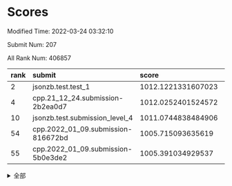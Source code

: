 # Scores

Modified Time: 2022-03-24 03:32:10

Submit Num: 207

All Rank Num: 406857

| rank |               submit               |       score        |       sigma        | pk_num |
| :--- | :--------------------------------- | :----------------- | :----------------- | :----- |
| 2    | jsonzb.test.test_1                 | 1012.1221331607023 | 0.8013701773542891 | 7865   |
| 4    | cpp.21_12_24.submission-2b2ea0d7   | 1012.0252401524572 | 0.7933662302452876 | 7864   |
| 10   | jsonzb.test.submission_level_4     | 1011.0744838484906 | 0.7788695118014165 | 7859   |
| 54   | cpp.2022_01_09.submission-816672bd | 1005.715093635619  | 0.7290766637763617 | 7862   |
| 55   | cpp.2022_01_09.submission-5b0e3de2 | 1005.391034929537  | 0.7218952872931031 | 7863   |


<details>
<summary>全部</summary>

| rank |                 submit                 |       score        |       sigma        | pk_num |
| :--- | :------------------------------------- | :----------------- | :----------------- | :----- |
| 1    | gobigger.level_3.submission_level_3_15 | 1012.21112539205   | 0.7953068654205178 | 7866   |
| 2    | jsonzb.test.test_1                     | 1012.1221331607023 | 0.8013701773542891 | 7865   |
| 3    | gobigger.level_3.submission_level_3_38 | 1012.0596542146773 | 0.8018624287724908 | 7863   |
| 4    | cpp.21_12_24.submission-2b2ea0d7       | 1012.0252401524572 | 0.7933662302452876 | 7864   |
| 5    | gobigger.level_3.submission_level_3_21 | 1011.6150083743918 | 0.767703755458245  | 7864   |
| 6    | gobigger.level_3.submission_level_3_28 | 1011.4630895704843 | 0.755681504244253  | 7862   |
| 7    | gobigger.level_3.submission_level_3_25 | 1011.3734678943846 | 0.799257451277059  | 7865   |
| 8    | gobigger.level_3.submission_level_3_47 | 1011.3534868130325 | 0.7800759038744431 | 7864   |
| 9    | gobigger.level_3.submission_level_3_22 | 1011.3117427169423 | 0.7706801869649514 | 7867   |
| 10   | jsonzb.test.submission_level_4         | 1011.0744838484906 | 0.7788695118014165 | 7859   |
| 11   | gobigger.level_3.submission_level_3_26 | 1011.0248438627069 | 0.7632403326481932 | 7865   |
| 12   | gobigger.level_3.submission_level_3_33 | 1011.011677017096  | 0.7711804983147829 | 7862   |
| 13   | gobigger.level_3.submission_level_3_1  | 1010.8041239369522 | 0.7693397131676086 | 7862   |
| 14   | gobigger.level_3.submission_level_3_2  | 1010.709792993409  | 0.74327521182403   | 7864   |
| 15   | gobigger.level_3.submission_level_3_12 | 1010.6104841760726 | 0.7572174986189658 | 7866   |
| 16   | gobigger.level_3.submission_level_3_0  | 1010.5378200257767 | 0.7747849629967448 | 7863   |
| 17   | gobigger.level_3.submission_level_3_49 | 1010.530993186595  | 0.7548946070563113 | 7863   |
| 18   | gobigger.level_3.submission_level_3_11 | 1010.4721419758017 | 0.7492823330704873 | 7863   |
| 19   | gobigger.level_3.submission_level_3_36 | 1010.3722345581577 | 0.7653811323907722 | 7860   |
| 20   | gobigger.level_3.submission_level_3_27 | 1010.2177371270184 | 0.7634435578372114 | 7865   |
| 21   | gobigger.level_3.submission_level_3_20 | 1010.1867668211435 | 0.7537400468302811 | 7857   |
| 22   | gobigger.level_3.submission_level_3_13 | 1010.132873165758  | 0.7469633577464142 | 7866   |
| 23   | gobigger.level_3.submission_level_3_24 | 1010.0949496392781 | 0.7497487227808688 | 7860   |
| 24   | gobigger.level_3.submission_level_3_34 | 1009.9126723547847 | 0.734948876547904  | 7861   |
| 25   | gobigger.level_3.submission_level_3_19 | 1009.9065871148001 | 0.7449336741788912 | 7859   |
| 26   | gobigger.level_3.submission_level_3_42 | 1009.8773586493139 | 0.7485782417019838 | 7858   |
| 27   | gobigger.level_3.submission_level_3_17 | 1009.8310593346132 | 0.7583238226162745 | 7863   |
| 28   | gobigger.level_3.submission_level_3_14 | 1009.7337977369438 | 0.7577549807477381 | 7857   |
| 29   | gobigger.level_3.submission_level_3_8  | 1009.7255729408912 | 0.7483068654767377 | 7865   |
| 30   | gobigger.level_3.submission_level_3_5  | 1009.7200683421879 | 0.7433769577935225 | 7863   |
| 31   | gobigger.level_3.submission_level_3_29 | 1009.6817716558309 | 0.7566985484164797 | 7867   |
| 32   | gobigger.level_3.submission_level_3_4  | 1009.6104065571562 | 0.7571982754050143 | 7867   |
| 33   | gobigger.level_3.submission_level_3_48 | 1009.607796402174  | 0.7596579614228122 | 7863   |
| 34   | gobigger.level_3.submission_level_3_35 | 1009.6001173240787 | 0.7461205095368588 | 7865   |
| 35   | gobigger.level_3.submission_level_3_23 | 1009.5679499846647 | 0.7426195541095312 | 7863   |
| 36   | gobigger.level_3.submission_level_3_44 | 1009.5255299285202 | 0.7622712343005634 | 7862   |
| 37   | gobigger.level_3.submission_level_3_41 | 1009.4706590465543 | 0.7824656021090355 | 7860   |
| 38   | gobigger.level_3.submission_level_3_43 | 1009.4364629301942 | 0.7543406047405673 | 7863   |
| 39   | gobigger.level_3.submission_level_3_18 | 1009.3822014834792 | 0.7545291865816994 | 7857   |
| 40   | gobigger.level_3.submission_level_3_45 | 1009.3230667976225 | 0.7409186494835557 | 7860   |
| 41   | gobigger.level_3.submission_level_3_46 | 1009.1053809059257 | 0.7579347194412371 | 7860   |
| 42   | gobigger.level_3.submission_level_3_39 | 1009.0307803914524 | 0.7302813620202275 | 7864   |
| 43   | gobigger.level_3.submission_level_3_6  | 1009.0286728266594 | 0.7500153067655768 | 7862   |
| 44   | gobigger.level_3.submission_level_3_9  | 1008.9459972324931 | 0.7426674163844728 | 7864   |
| 45   | gobigger.level_3.submission_level_3_40 | 1008.8194784617882 | 0.7325849979645376 | 7862   |
| 46   | gobigger.level_3.submission_level_3_16 | 1008.7360916827671 | 0.737340007105062  | 7864   |
| 47   | gobigger.level_3.submission_level_3_37 | 1008.7121473269899 | 0.7308962465894809 | 7866   |
| 48   | gobigger.level_3.submission_level_3_30 | 1008.6216896347617 | 0.7471492182437741 | 7860   |
| 49   | gobigger.level_3.submission_level_3_3  | 1008.5941637789095 | 0.7222709645927081 | 7854   |
| 50   | gobigger.level_3.submission_level_3_7  | 1008.3125253090483 | 0.7630519666902954 | 7858   |
| 51   | gobigger.level_3.submission_level_3_10 | 1007.8258486605301 | 0.7340413517596465 | 7866   |
| 52   | gobigger.level_3.submission_level_3_32 | 1007.5614422365612 | 0.7270371162634394 | 7862   |
| 53   | gobigger.level_3.submission_level_3_31 | 1007.0617467604914 | 0.7302793616732937 | 7859   |
| 54   | cpp.2022_01_09.submission-816672bd     | 1005.715093635619  | 0.7290766637763617 | 7862   |
| 55   | cpp.2022_01_09.submission-5b0e3de2     | 1005.391034929537  | 0.7218952872931031 | 7863   |
| 56   | gobigger.level_1.submission_level_1_14 | 1004.6654865739006 | 0.7256722753623441 | 7863   |
| 57   | gobigger.level_1.submission_level_1_29 | 1004.6450041716347 | 0.7146375970273772 | 7863   |
| 58   | gobigger.level_1.submission_level_1_20 | 1004.5745504323253 | 0.7198287891840072 | 7865   |
| 59   | gobigger.level_1.submission_level_1_3  | 1004.4509717523166 | 0.711000374329394  | 7859   |
| 60   | gobigger.level_1.submission_level_1_1  | 1004.3908972843706 | 0.7185126755711894 | 7860   |
| 61   | gobigger.level_1.submission_level_1_49 | 1004.3266829449449 | 0.7152041156249568 | 7864   |
| 62   | gobigger.level_1.submission_level_1_11 | 1004.2936555374275 | 0.7111787407296709 | 7859   |
| 63   | gobigger.level_1.submission_level_1_16 | 1004.2211231085938 | 0.7087430256021267 | 7861   |
| 64   | gobigger.level_1.submission_level_1_10 | 1004.199724312989  | 0.7127729819665861 | 7865   |
| 65   | gobigger.level_1.submission_level_1_30 | 1004.0707073881049 | 0.711310620715629  | 7862   |
| 66   | gobigger.level_1.submission_level_1_22 | 1004.0534615231098 | 0.7159539280477578 | 7861   |
| 67   | gobigger.level_1.submission_level_1_34 | 1003.9594414650705 | 0.7131215148371589 | 7867   |
| 68   | gobigger.level_1.submission_level_1_48 | 1003.8722016145671 | 0.7208044615322862 | 7864   |
| 69   | gobigger.level_1.submission_level_1_5  | 1003.8356160117022 | 0.7265475508767735 | 7858   |
| 70   | gobigger.level_1.submission_level_1_18 | 1003.8259802836774 | 0.6999558381067175 | 7863   |
| 71   | gobigger.level_1.submission_level_1_24 | 1003.806111788409  | 0.7227352263630102 | 7860   |
| 72   | gobigger.level_1.submission_level_1_37 | 1003.7691486327496 | 0.7194261454341639 | 7859   |
| 73   | gobigger.level_1.submission_level_1_47 | 1003.7355575288744 | 0.7272432289980643 | 7856   |
| 74   | gobigger.level_1.submission_level_1_40 | 1003.6928547196528 | 0.7152147399096561 | 7860   |
| 75   | gobigger.level_1.submission_level_1_4  | 1003.6669054025211 | 0.73331306695879   | 7864   |
| 76   | gobigger.level_1.submission_level_1_13 | 1003.6542450093948 | 0.7203298832828597 | 7862   |
| 77   | gobigger.level_1.submission_level_1_0  | 1003.5941088194602 | 0.7016738025124623 | 7865   |
| 78   | gobigger.level_1.submission_level_1_42 | 1003.5856315931512 | 0.7114832188666042 | 7859   |
| 79   | gobigger.level_1.submission_level_1_6  | 1003.580710293054  | 0.7102977126312581 | 7866   |
| 80   | gobigger.level_1.submission_level_1_12 | 1003.5774810221448 | 0.7096151479316116 | 7862   |
| 81   | gobigger.level_1.submission_level_1_19 | 1003.4816742257002 | 0.719735990442761  | 7859   |
| 82   | gobigger.level_1.submission_level_1_41 | 1003.4093155303175 | 0.7058715322489433 | 7860   |
| 83   | gobigger.level_1.submission_level_1_31 | 1003.3918465353644 | 0.7011402533643241 | 7866   |
| 84   | gobigger.level_1.submission_level_1_44 | 1003.3183513029113 | 0.7164492449624019 | 7859   |
| 85   | gobigger.level_1.submission_level_1_2  | 1003.1758894079155 | 0.718094402999801  | 7862   |
| 86   | gobigger.level_1.submission_level_1_32 | 1003.1039144211968 | 0.7128132112900594 | 7864   |
| 87   | gobigger.level_1.submission_level_1_8  | 1003.0008741664581 | 0.7244597006992396 | 7858   |
| 88   | gobigger.level_1.submission_level_1_38 | 1002.95772999032   | 0.7203755744241618 | 7863   |
| 89   | gobigger.level_1.submission_level_1_36 | 1002.9326063550071 | 0.7096911462812244 | 7860   |
| 90   | gobigger.level_1.submission_level_1_46 | 1002.9050060919329 | 0.7030479499611949 | 7858   |
| 91   | gobigger.level_1.submission_level_1_43 | 1002.808760497105  | 0.7220674579559454 | 7860   |
| 92   | gobigger.level_1.submission_level_1_35 | 1002.8064499755467 | 0.7103875697596969 | 7863   |
| 93   | gobigger.level_1.submission_level_1_23 | 1002.7765701416456 | 0.7118840353890071 | 7857   |
| 94   | gobigger.level_1.submission_level_1_9  | 1002.7073672954751 | 0.7129868693810077 | 7861   |
| 95   | gobigger.level_1.submission_level_1_21 | 1002.6427043441884 | 0.7174900404755461 | 7862   |
| 96   | gobigger.level_1.submission_level_1_45 | 1002.5848438493435 | 0.7202469248982065 | 7858   |
| 97   | gobigger.level_1.submission_level_1_33 | 1002.5779709339986 | 0.7064782319234291 | 7863   |
| 98   | gobigger.level_1.submission_level_1_17 | 1002.5027148397545 | 0.708311348237526  | 7858   |
| 99   | gobigger.level_1.submission_level_1_26 | 1002.4401173521512 | 0.7181349609644236 | 7862   |
| 100  | gobigger.level_1.submission_level_1_7  | 1002.3235333090344 | 0.7149729786688475 | 7859   |
| 101  | gobigger.level_1.submission_level_1_25 | 1002.1938758639284 | 0.7161080904737214 | 7864   |
| 102  | gobigger.level_1.submission_level_1_15 | 1002.1524507663385 | 0.7194183790696022 | 7858   |
| 103  | gobigger.level_1.submission_level_1_39 | 1002.0917826805658 | 0.7154776140786311 | 7856   |
| 104  | gobigger.level_1.submission_level_1_28 | 1001.9909122682108 | 0.7038943974565117 | 7866   |
| 105  | gobigger.level_1.submission_level_1_27 | 1001.8765946440468 | 0.7191686244475214 | 7868   |
| 106  | gobigger.random.submission_random_33   | 997.9450124182504  | 0.7036498713262169 | 7862   |
| 107  | gobigger.random.submission_random_0    | 996.9681490672994  | 0.7064118457642317 | 7860   |
| 108  | gobigger.random.submission_random_14   | 996.7221834073582  | 0.725944114106131  | 7867   |
| 109  | gobigger.random.submission_random_37   | 996.6948385644494  | 0.6984226895106947 | 7858   |
| 110  | gobigger.random.submission_random_20   | 996.687976058794   | 0.7095201015961071 | 7863   |
| 111  | gobigger.random.submission_random_32   | 996.684279779476   | 0.7113956649420081 | 7860   |
| 112  | gobigger.random.submission_random_35   | 996.6493802707729  | 0.7127977899009824 | 7865   |
| 113  | gobigger.random.submission_random_28   | 996.52106028887    | 0.7059008673780184 | 7861   |
| 114  | gobigger.random.submission_random_6    | 996.4872391761509  | 0.7172132223567457 | 7862   |
| 115  | gobigger.random.submission_random_42   | 996.4769687745543  | 0.7120280363766109 | 7863   |
| 116  | gobigger.random.submission_random_26   | 996.4417069262212  | 0.7114660991190886 | 7860   |
| 117  | gobigger.random.submission_random_23   | 996.416694596413   | 0.7005341238744669 | 7862   |
| 118  | gobigger.random.submission_random_25   | 996.386232234228   | 0.7160958251510389 | 7861   |
| 119  | gobigger.random.submission_random_21   | 996.2788230362407  | 0.7166240331456074 | 7856   |
| 120  | gobigger.random.submission_random_40   | 996.1773260931121  | 0.7091088615342165 | 7863   |
| 121  | gobigger.random.submission_random_27   | 996.1441231124682  | 0.7121689132883762 | 7863   |
| 122  | gobigger.random.submission_random_49   | 996.1297538723687  | 0.7063285024089923 | 7862   |
| 123  | gobigger.random.submission_random_5    | 996.0924999979941  | 0.7197614311731696 | 7863   |
| 124  | gobigger.random.submission_random_44   | 996.0854992476312  | 0.7127052556018267 | 7867   |
| 125  | gobigger.random.submission_random_2    | 996.0420034741035  | 0.714187972369298  | 7861   |
| 126  | gobigger.random.submission_random_29   | 996.0262292924199  | 0.715742677615216  | 7855   |
| 127  | gobigger.random.submission_random_18   | 996.0035260310784  | 0.7114489965070856 | 7858   |
| 128  | gobigger.random.submission_random_34   | 995.9893220633728  | 0.7161057054109964 | 7863   |
| 129  | gobigger.random.submission_random_43   | 995.982326984361   | 0.7069083798941931 | 7866   |
| 130  | gobigger.random.submission_random_9    | 995.9754656297764  | 0.7108893108797792 | 7860   |
| 131  | gobigger.random.submission_random_39   | 995.9668399013092  | 0.7453555415164278 | 7860   |
| 132  | gobigger.random.submission_random_13   | 995.9477547833972  | 0.7201317538855612 | 7863   |
| 133  | gobigger.random.submission_random_1    | 995.9087664890469  | 0.7115177514813341 | 7862   |
| 134  | gobigger.random.submission_random_3    | 995.8926857532236  | 0.716245896146682  | 7863   |
| 135  | gobigger.random.submission_random_11   | 995.8846829117132  | 0.7152888090268964 | 7860   |
| 136  | gobigger.random.submission_random_46   | 995.6909545731539  | 0.7223983047983984 | 7868   |
| 137  | gobigger.random.submission_random_24   | 995.6568560279551  | 0.7074503097359967 | 7865   |
| 138  | gobigger.random.submission_random_8    | 995.6129586994555  | 0.7135097242296705 | 7858   |
| 139  | gobigger.random.submission_random_4    | 995.5932467562113  | 0.7138054809802767 | 7865   |
| 140  | gobigger.random.submission_random_17   | 995.5907309843166  | 0.7062115638752321 | 7858   |
| 141  | gobigger.random.submission_random_31   | 995.5710036047715  | 0.7186675816383002 | 7862   |
| 142  | gobigger.random.submission_random_47   | 995.5107134356606  | 0.7188924140727045 | 7865   |
| 143  | gobigger.random.submission_random_19   | 995.4930213925126  | 0.7051274384698573 | 7861   |
| 144  | gobigger.random.submission_random_38   | 995.4881622317457  | 0.7098226096522471 | 7860   |
| 145  | gobigger.random.submission_random_16   | 995.4597621610218  | 0.7088797788851627 | 7864   |
| 146  | gobigger.random.submission_random_15   | 995.4513836098769  | 0.7191038941424112 | 7859   |
| 147  | gobigger.random.submission_random_41   | 995.4506726971179  | 0.7147404047377818 | 7864   |
| 148  | gobigger.random.submission_random_30   | 995.4405668437207  | 0.7059045232003771 | 7863   |
| 149  | gobigger.random.submission_random_45   | 995.4168015849037  | 0.7060121969634511 | 7864   |
| 150  | gobigger.random.submission_random_48   | 995.1432965884559  | 0.7172323906711859 | 7861   |
| 151  | gobigger.random.submission_random_22   | 995.1090507509945  | 0.7162013626626421 | 7861   |
| 152  | gobigger.random.submission_random_10   | 994.8227957206667  | 0.718808225287084  | 7862   |
| 153  | gobigger.random.submission_random_12   | 994.8013619203829  | 0.7207706896294933 | 7863   |
| 154  | gobigger.random.submission_random_36   | 994.7742793727873  | 0.7206918656312994 | 7863   |
| 155  | gobigger.random.submission_random_7    | 994.7608353380809  | 0.7136552304969386 | 7860   |
| 156  | gobigger.level_2.submission_level_2_44 | 994.6482498999075  | 0.7333493868900133 | 7861   |
| 157  | gobigger.level_2.submission_level_2_19 | 993.7637342471739  | 0.7367128679175462 | 7859   |
| 158  | gobigger.level_2.submission_level_2_48 | 993.691617195954   | 0.7173604361649151 | 7857   |
| 159  | gobigger.level_2.submission_level_2_11 | 993.3566462686568  | 0.727846933280486  | 7862   |
| 160  | gobigger.level_2.submission_level_2_6  | 993.3110279166992  | 0.7247435838467615 | 7861   |
| 161  | gobigger.level_2.submission_level_2_49 | 993.0768244166435  | 0.7450804768120173 | 7862   |
| 162  | gobigger.level_2.submission_level_2_3  | 993.0291462095488  | 0.7359823109155647 | 7865   |
| 163  | gobigger.level_2.submission_level_2_27 | 992.9548863854828  | 0.7292903646676394 | 7860   |
| 164  | gobigger.level_2.submission_level_2_32 | 992.8273804504653  | 0.739056551428446  | 7861   |
| 165  | gobigger.level_2.submission_level_2_0  | 992.7711107754488  | 0.7496909646919694 | 7862   |
| 166  | gobigger.level_2.submission_level_2_47 | 992.7394918103518  | 0.7419496532479448 | 7861   |
| 167  | gobigger.level_2.submission_level_2_13 | 992.7133791651199  | 0.7229761770591504 | 7866   |
| 168  | gobigger.level_2.submission_level_2_7  | 992.6696791393886  | 0.7469947403836142 | 7858   |
| 169  | gobigger.level_2.submission_level_2_9  | 992.6398211295127  | 0.7450333099190323 | 7860   |
| 170  | gobigger.level_2.submission_level_2_36 | 992.6379815577819  | 0.7394453093117842 | 7865   |
| 171  | gobigger.level_2.submission_level_2_4  | 992.5979916590163  | 0.7364775201898421 | 7863   |
| 172  | gobigger.level_2.submission_level_2_38 | 992.518249614489   | 0.7224525923022629 | 7859   |
| 173  | gobigger.level_2.submission_level_2_22 | 992.4947084999555  | 0.7425408639488584 | 7863   |
| 174  | gobigger.level_2.submission_level_2_40 | 992.4912631360338  | 0.7516503519254556 | 7865   |
| 175  | gobigger.level_2.submission_level_2_2  | 992.4859832110142  | 0.7336090606151894 | 7861   |
| 176  | gobigger.level_2.submission_level_2_29 | 992.4559287573472  | 0.7407273030555446 | 7863   |
| 177  | gobigger.level_2.submission_level_2_8  | 992.4391942875236  | 0.7407470039687234 | 7866   |
| 178  | gobigger.level_2.submission_level_2_25 | 992.4334537042736  | 0.7304463678601064 | 7866   |
| 179  | gobigger.level_2.submission_level_2_21 | 992.4123518296923  | 0.7270645585433403 | 7858   |
| 180  | gobigger.level_2.submission_level_2_1  | 992.4001769588655  | 0.7474621749026091 | 7863   |
| 181  | gobigger.level_2.submission_level_2_34 | 992.391951110352   | 0.7246138635789984 | 7861   |
| 182  | gobigger.level_2.submission_level_2_23 | 992.3913469953618  | 0.7376865669624022 | 7860   |
| 183  | gobigger.level_2.submission_level_2_18 | 992.2909575435268  | 0.7389952822117364 | 7862   |
| 184  | gobigger.level_2.submission_level_2_14 | 992.2851979765217  | 0.7421801042154637 | 7863   |
| 185  | gobigger.level_2.submission_level_2_45 | 992.2803891645079  | 0.76576969313844   | 7863   |
| 186  | gobigger.level_2.submission_level_2_16 | 992.2550613452719  | 0.7581635453327477 | 7865   |
| 187  | gobigger.level_2.submission_level_2_33 | 992.1525528822606  | 0.7265889565688497 | 7860   |
| 188  | gobigger.level_2.submission_level_2_5  | 992.0948924187253  | 0.7480234001805015 | 7861   |
| 189  | gobigger.level_2.submission_level_2_24 | 992.064914630895   | 0.7393359040028702 | 7861   |
| 190  | gobigger.level_2.submission_level_2_41 | 992.0380481671044  | 0.7416612407950491 | 7855   |
| 191  | gobigger.level_2.submission_level_2_17 | 991.9574026811728  | 0.7358558324944582 | 7866   |
| 192  | gobigger.level_2.submission_level_2_26 | 991.9370474780159  | 0.7409988270263369 | 7863   |
| 193  | gobigger.level_2.submission_level_2_46 | 991.885227395741   | 0.7408665697013596 | 7868   |
| 194  | gobigger.level_2.submission_level_2_31 | 991.8555859441431  | 0.7401142164962455 | 7858   |
| 195  | gobigger.level_2.submission_level_2_42 | 991.8041188808683  | 0.7450307406032658 | 7864   |
| 196  | gobigger.level_2.submission_level_2_15 | 991.7618898074148  | 0.744176794757303  | 7864   |
| 197  | gobigger.level_2.submission_level_2_20 | 991.7152428012744  | 0.7526666639394012 | 7861   |
| 198  | gobigger.level_2.submission_level_2_35 | 991.5024337084759  | 0.7516868773093566 | 7862   |
| 199  | gobigger.level_2.submission_level_2_39 | 991.313256020238   | 0.7617826990282179 | 7864   |
| 200  | gobigger.level_2.submission_level_2_30 | 991.1683000085849  | 0.7597025468209366 | 7861   |
| 201  | gobigger.level_2.submission_level_2_28 | 991.010768108203   | 0.7622479054688166 | 7864   |
| 202  | gobigger.level_2.submission_level_2_37 | 990.7568771492116  | 0.7578688125518422 | 7861   |
| 203  | gobigger.level_2.submission_level_2_10 | 990.6880506938801  | 0.7579218327811603 | 7865   |
| 204  | gobigger.level_2.submission_level_2_43 | 990.588079148475   | 0.7461546197388855 | 7862   |
| 205  | gobigger.level_2.submission_level_2_12 | 990.0589939314459  | 0.7546828166540113 | 7864   |
| 206  | gobigger.none.submission_none_0        | 978.5737045012976  | 1.2951626740916404 | 7866   |
| 207  | gobigger.none.submission_none_1        | 977.4095934381281  | 1.4037850339845073 | 7860   |

</details>
